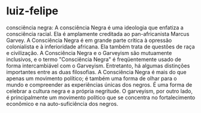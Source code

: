 # luiz-felipe
consciência negra:
A consciência Negra é uma ideologia que enfatiza a consciência racial. Ela é amplamente creditada ao pan-africanista Marcus Garvey. A Consciência Negra é em grande parte crítica à opressão colonialista e à inferioridade africana. Ela também trata de questões de raça e civilização. A Consciência Negra e o Garveyism são mutuamente inclusivos, e o termo "Consciência Negra" é freqüentemente usado de forma intercambiável com o Garveyism. Entretanto, há algumas distinções importantes entre as duas filosofias. A Consciência Negra é mais do que apenas um movimento político; é também uma forma de olhar para o mundo e compreender as experiências únicas dos negros. É uma forma de celebrar a cultura negra e a própria negritude.  O garveyism, por outro lado, é principalmente um movimento político que se concentra no fortalecimento econômico e na auto-suficiência dos negros.
